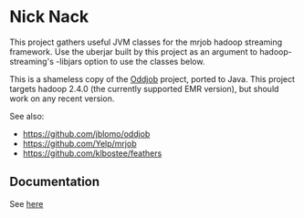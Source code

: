 # Nick Nack

This project gathers useful JVM classes for the mrjob hadoop streaming
framework.  Use the uberjar built by this project as an argument to
hadoop-streaming's -libjars option to use the classes below.

This is a shameless copy of the [Oddjob](https://github.com/jblomo/oddjob) project, ported to Java.  This
project targets hadoop 2.4.0 (the currently supported EMR  version), but should work on any recent version.

See also:

* https://github.com/jblomo/oddjob
* https://github.com/Yelp/mrjob  
* https://github.com/klbostee/feathers  

## Documentation

See [here](http://nicknack.github.io)


